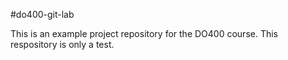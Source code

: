 #do400-git-lab

This is an example project repository for the DO400 course.
This respository is only a test.
